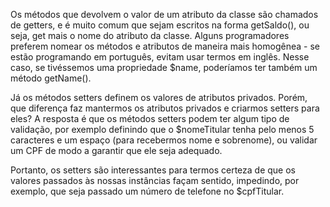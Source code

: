 Os métodos que devolvem o valor de um atributo da classe são chamados de getters,
e é muito comum que sejam escritos na forma getSaldo(), ou seja, get mais o nome
do atributo da classe. Alguns programadores preferem nomear os métodos e atributos
de maneira mais homogênea - se estão programando em português, evitam usar termos
em inglês. Nesse caso, se tivéssemos uma propriedade $name, poderíamos ter também
um método getName().

Já os métodos setters definem os valores de atributos privados. Porém, que
diferença faz mantermos os atributos privados e criarmos setters para eles?
A resposta é que os métodos setters podem ter algum tipo de validação, por
exemplo definindo que o $nomeTitular tenha pelo menos 5 caracteres e um espaço
(para recebermos nome e sobrenome), ou validar um CPF de modo a garantir que
ele seja adequado.

Portanto, os setters são interessantes para termos certeza de que os valores
passados às nossas instâncias façam sentido, impedindo, por exemplo, que seja
passado um número de telefone no $cpfTitular.

